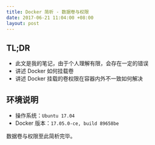 ```yaml
---
title: Docker 简析 - 数据卷与权限
date: 2017-06-21 11:04:00 +08:00
layout: post
---
```


## TL;DR

- 此文是我的笔记，由于个人理解有限，会存在一定的错误
- 讲述 Docker 如何挂载卷
- 讲述 Docker 挂载的卷权限在容器内外不一致如何解决

## 环境说明

- 操作系统：`Ubuntu 17.04`
- Docker 版本：`17.05.0-ce, build 89658be`

数据卷与权限至此简析完毕。